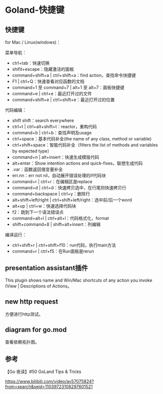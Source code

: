 ﻿# Goland-快捷键 #

## 快捷键 ##

for Mac / Linux(windows)：

菜单导航：

* ctrl+tab：快速切换
* shifit+escape：隐藏激活的面板
* command+shift+a | ctrl+shift+a：find action，查找命令快捷键
* F1 | ctrl+Q：快速查看对应函数的文档
* command+1 至 command+7 | alt+1 至 alt+7：面板快捷键
* command+e | ctrl+e：最近打开过的文件
* command+shift+e | ctrl+shift+e：最近打开过的位置

代码编辑：

* shift shift：search everywhere
* ctrl+t | ctrl+alt+shift+t：reactor，重构代码
* command+b | ctrl+b：查找声明及usage
* ctrl+space：基本代码补全(the name of any class, method or variable)
* ctrl+shift+space：智能代码补全（filters the list of methods and variables by expected type）
* command+n | alt+insert：快速生成模版代码
* alt+enter：Show intention actions and quick-fixes，联想生成代码
* .var：函数返回值变量补全
* err.nn：err not nil，自动展开错误处理的if代码块
* command+r | ctrl+r：在编辑区是replace
* command+d | ctrl+d：快速拷贝选中，在行尾则快速拷贝行
* command+backspace | ctrl+y：删除行
* alt+shift+left/right | ctrl+shift+left/right：选中前/后一个word
* alt+up | ctrl+w：快速选择代码块
* f2：跳到下一个语法错误点
* command+alt+l | ctrl+alt+l：代码格式化，format
* shift+command+8 | shift+alt+insert：列编辑

编译运行：

* ctrl+shift+r | ctrl+shift+f10：run代码，执行main方法
* command+r | ctrl+f5：在Run面板是rerun

## presentation assistant插件 ##

This plugin shows name and Win/Mac shortcuts of any action you invoke (View | Descriptions of Actions。

## new http request ##

方便进行http测试。

## diagram for go.mod ##

查看依赖拓扑图。

## 参考 ##

【Go 夜读】#50 GoLand Tips & Tricks

https://www.bilibili.com/video/av57075824?from=search&seid=11039723108297601521